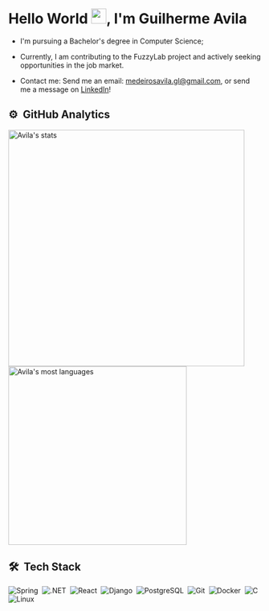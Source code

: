 <h1 align="left">Hello World <img src="https://em-content.zobj.net/source/microsoft-teams/363/waving-hand_1f44b.png" height="30px">, I'm Guilherme Avila</h1>

- I'm pursuing a Bachelor's degree in Computer Science;
  
- Currently, I am contributing to the FuzzyLab project and actively seeking opportunities in the job market.

- Contact me: Send me an email: medeirosavila.gl@gmail.com, or send me a message on [LinkedIn](https://www.linkedin.com/in/avila-dev/)!

## ⚙️ &nbsp;GitHub Analytics

<p align="left">
<img width="470em" src="https://github-readme-stats.vercel.app/api?username=GM7Avila&show_icons=true&theme=nord" alt="Avila's stats"/>
<img width="355em" src="https://github-readme-stats.vercel.app/api/top-langs/?username=GM7Avila&layout=compact&theme=nord" alt="Avila's most languages"/>
</p>

## 🛠 &nbsp;Tech Stack

![Spring](https://img.shields.io/badge/-Spring-2e3440?style=flat&logo=spring&logoColor=white)&nbsp;
![.NET](https://img.shields.io/badge/-.NET-2e3440?style=flat&logo=&logoColor=white)&nbsp;
![React](https://img.shields.io/badge/-React-2e3440?style=flat&logo=react&logoColor=white)&nbsp;
![Django](https://img.shields.io/badge/-Django-2e3440?style=flat&logo=django&logoColor=white)&nbsp;
![PostgreSQL](https://img.shields.io/badge/-PostgreSQL-2e3440?style=flat&logo=postgresql&logoColor=white)&nbsp;
![Git](https://img.shields.io/badge/-Git-2e3440?style=flat&logo=git&logoColor=white)&nbsp;
![Docker](https://img.shields.io/badge/-Docker-2e3440?style=flat&logo=docker&logoColor=white)&nbsp;
![C](https://img.shields.io/badge/-Language-2e3440?style=flat&logo=c&logoColor=white)&nbsp;
![Linux](https://img.shields.io/badge/-Linux/Debian-2e3440?style=flat&logo=debian&logoColor=white)&nbsp;
